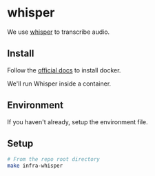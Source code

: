 # whisper

We use [whisper](https://github.com/openai/whisper) to transcribe audio.

## Install

Follow the [official docs](https://docs.docker.com/get-started/get-docker/) to install docker.

We'll run Whisper inside a container.

## Environment

If you haven't already, setup the environment file.

## Setup

```bash
# From the repo root directory
make infra-whisper
```
